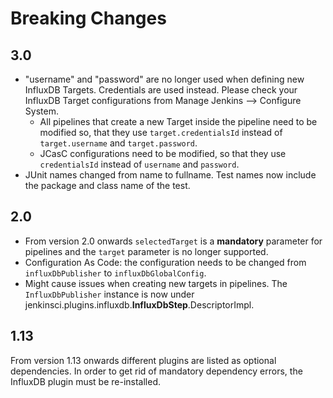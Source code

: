 # Breaking Changes

## 3.0

- "username" and "password" are no longer used when defining new InfluxDB Targets.
Credentials are used instead. Please check your InfluxDB Target configurations from
Manage Jenkins --> Configure System.
  - All pipelines that create a new Target inside
     the pipeline need to be modified so, that they use `target.credentialsId` instead of
     `target.username` and `target.password`.
  - JCasC configurations need to be modified, so that they use `credentialsId` instead of `username`
      and `password`.
- JUnit names changed from name to fullname. Test names now include the package and class name of the test.

## 2.0

- From version 2.0 onwards `selectedTarget` is a **mandatory** parameter
for pipelines and the `target` parameter is no longer supported.
- Configuration As Code: the configuration needs to be changed from
`influxDbPublisher` to `influxDbGlobalConfig`.
- Might cause issues when creating new targets in pipelines. The
`InfluxDbPublisher` instance is now
under jenkinsci.plugins.influxdb.**InfluxDbStep**.DescriptorImpl.

## 1.13

From version 1.13 onwards different plugins are listed as optional
dependencies. In order to get rid of mandatory dependency errors,
the InfluxDB plugin must be re-installed.